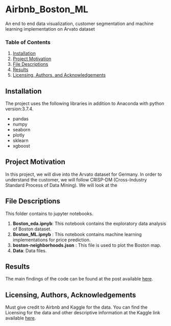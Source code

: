 # Airbnb_Boston_ML
An end to end data visualization, customer segmentation and machine learning implementation on Arvato dataset

### Table of Contents

1. [Installation](#installation)
2. [Project Motivation](#motivation)
3. [File Descriptions](#files)
4. [Results](#results)
5. [Licensing, Authors, and Acknowledgements](#licensing)

## Installation <a name="installation"></a>
The project uses the following libraries in addition to Anaconda with python version:3.7.4.
- pandas
- numpy
- seaborn
- plotly
- sklearn
- xgboost
## Project Motivation <a name="motivation"></a>
In this project, we will dive into the Arvato dataset for Germany. In order to understand the customer, we will follow CRISP-DM (Cross-Industry Standard Process of Data Mining).
We will look at the 

## File Descriptions <a name="files"></a>
This folder contains to jupyter notebooks.
1. **Boston_eda.ipnyb**: This notebook contains the exploratory data analysis of Boston dataset.
2. **Boston_ML.ipnyb** : This notebook contains machine learning implementations for price prediction.
3. **boston-neighborhoods.json** : This file is used to plot the Boston map.
4. **Data**: Data files.

## Results <a name="results"></a>
The main findings of the code can be found at the post available [here](https://medium.com/@sanketg186/insights-into-the-boston-airbnb-29eabcc20ba7).
## Licensing, Authors, Acknowledgements <a name="licensing"></a>
Must give credit to Airbnb and Kaggle for the data. You can find the Licensing for the data and other descriptive information at the Kaggle link available [here](https://www.kaggle.com/airbnb/boston).
